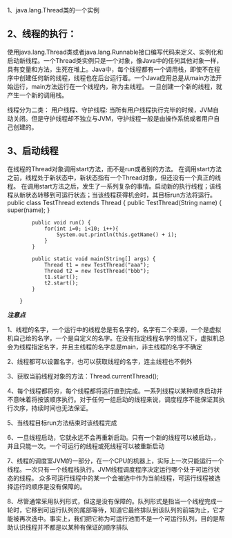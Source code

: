 1、java.lang.Thread类的一个实例

2、线程的执行：
----
使用java.lang.Thread类或者java.lang.Runnable接口编写代码来定义、实例化和启动新线程。一个Thread类实例只是一个对象，像Java中的任何其他对象一样，具有变量和方法，生死在堆上。Java中，每个线程都有一个调用栈，即使不在程序中创建任何新的线程，线程也在后台运行着。一个Java应用总是从main方法开始运行，main方法运行在一个线程内，称为主线程。 一旦创建一个新的线程，就产生一个新的调用栈。
	
线程分为二类：
用户线程、守护线程:  当所有用户线程执行完毕的时候，JVM自动关闭。但是守护线程却不独立与JVM，守护线程一般是由操作系统或者用户自己创建的。

3、启动线程
----
在线程的Thread对象调用start方法，而不是run或者别的方法。 在调用start方法之前，线程处于新状态中，新状态指有一个Thread对象，但还没有一个真正的线程。 在调用start方法之后，发生了一系列复杂的事情。启动新的执行线程；该线程从新状态转移到可运行状态；当该线程获得机会时，其目标run方法将运行。
		public class TestThread extends Thread { 
			public TestThread(String name) {
				super(name);
			}

			public void run() {
				for(int i=0; i<10; i++){
					System.out.println(this.getName() + i);
				}
			}

			public static void main(String[] args) {
				Thread t1 = new TestThread("aaa");
				Thread t2 = new TestThread("bbb");
				t1.start();
				t2.start();
			}

		}		

***注意点***

1、线程的名字，一个运行中的线程总是有名字的，名字有二个来源，一个是虚拟机自己给的名字，一个是自定义的名字。在没有指定线程名字的情况下，虚拟机总会为线程指定名字，并且主线程的名字总是main，非主线程的名字不确定	

2、线程都可以设置名字，也可以获取线程的名字，连主线程也不例外

3、获取当前线程对象的方法：Thread.currentThread();

4、每个线程都将穷，每个线程都将运行直到完成。一系列线程以某种顺序启动并不意味着将按该顺序执行。对于任何一组启动的线程来说，调度程序不能保证其执行次序，持续时间也无法保证。

5、当线程目标run方法结束时该线程完成

6、一旦线程启动，它就永远不会再重新启动。只有一个新的线程可以被启动，，并且只能一次。一个可运行的线程或死线程可以被重新启动

7、线程的调度室JVM的一部分，在一个CPU的机器上，实际上一次只能运行一个线程。一次只有一个线程栈执行。JVM线程调度程序决定运行哪个处于可运行状态的线程。 众多可运行线程中的某一个会被选中作为当前线程，可运行线程被选择运行的顺序是没有保障的。

8、尽管通常采用队列形式，但这是没有保障的。队列形式是指当一个线程完成一轮时，它移到可运行队列的尾部等待，知道它最终排队到该队列的前端为止，它才能被再次选中。事实上，我们把它称为可运行池而不是一个可运行队列，目的是帮助认识线程并不都是以某种有保证的顺序排队

